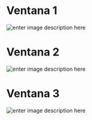 ﻿# Ventana 1
![enter image description here](https://i.imgur.com/UhYgtkP.png)
# Ventana 2
![enter image description here](https://i.imgur.com/LmyVdrA.png)
# Ventana 3
![enter image description here](https://i.imgur.com/ZitjcGG.png)
